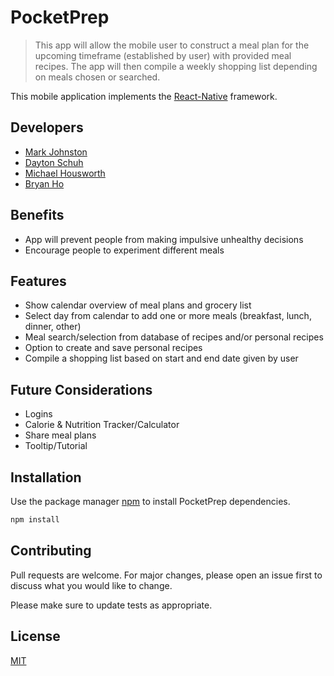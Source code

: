 # PocketPrep

> This app will allow the mobile user to construct a meal plan for the upcoming timeframe (established by user) with provided meal recipes. The app will then compile a weekly shopping list depending on meals chosen or searched. 

This mobile application implements the [React-Native](https://github.com/facebook/react-native) framework.

## Developers
* [Mark Johnston](https://github.com/markj19) 
* [Dayton Schuh](https://github.com/daytonschuh)
* [Michael Housworth](https://github.com/mhousworth)
* [Bryan Ho](https://github.com/BryanHo10)
## Benefits

- App will prevent people from making impulsive unhealthy decisions 
- Encourage people to experiment different meals

## Features

- Show calendar overview of meal plans and grocery list
- Select day from calendar to add one or more meals (breakfast, lunch, dinner, other)
- Meal search/selection from database of recipes and/or personal recipes
- Option to create and save personal recipes
- Compile a shopping list based on start and end date given by user


## Future Considerations

- Logins
- Calorie & Nutrition Tracker/Calculator
- Share meal plans
- Tooltip/Tutorial

## Installation
Use the package manager [npm](https://nodejs.org/en/download/) to install PocketPrep dependencies.

```bash
npm install
```
## Contributing
Pull requests are welcome. For major changes, please open an issue first to discuss what you would like to change.

Please make sure to update tests as appropriate.

## License
[MIT](https://choosealicense.com/licenses/mit/)
